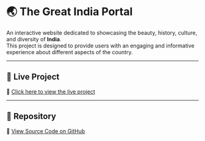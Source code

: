 # 🌏 The Great India Portal

An interactive website dedicated to showcasing the beauty, history, culture, and diversity of **India**.  
This project is designed to provide users with an engaging and informative experience about different aspects of the country.

---

## 🚀 Live Project

🔗 [Click here to view the live project](https://ershubham4u.github.io/the-great-india-portal/)

---

## 📂 Repository

🔗 [View Source Code on GitHub](https://github.com/ErShubham4u/the-great-india-portal)
